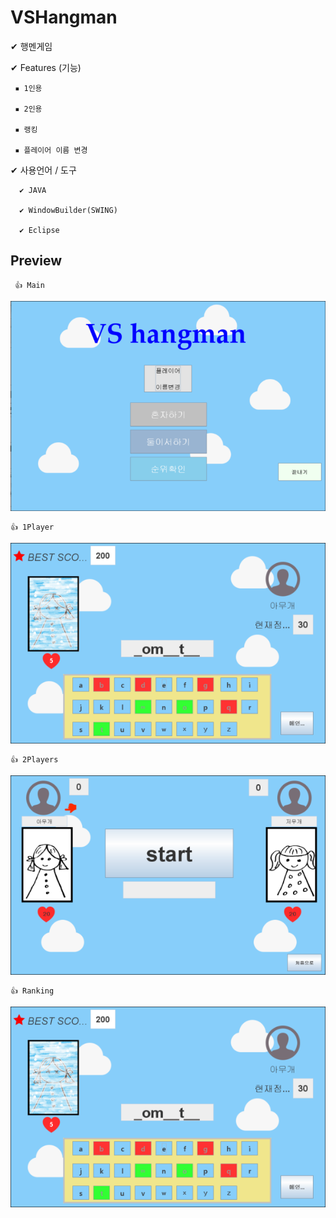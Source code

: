 # VSHangman
✔ 행멘게임




✔ Features (기능)

	 ▪ 1인용

	 ▪ 2인용

	 ▪ 랭킹
	
	 ▪ 플레이어 이름 변경



✔ 사용언어 / 도구

	  ✔ JAVA

	  ✔ WindowBuilder(SWING)
		
	  ✔ Eclipse
	  
	 
	
## Preview 

	 👍 Main
 
![main](VSHangmen/preview/main.png)


	👍 1Player
 
![1player](VSHangmen/preview/1Player.png)


	👍 2Players
 
![2players](VSHangmen/preview/2Players.png)


	👍 Ranking
 
![raking](VSHangmen/preview/ranking.png)

	
